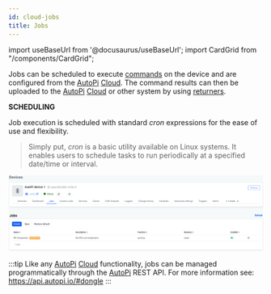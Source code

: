 ```yaml
---
id: cloud-jobs
title: Jobs
---
```


import useBaseUrl from '@docusaurus/useBaseUrl';
import CardGrid from "/components/CardGrid";

Jobs can be scheduled to execute [commands](/core/commands/index.md) on the device and are
configured from the [AutoPi](https://www.autopi.io) [Cloud](https://www.autopi.io/software-platform/cloud-management). The command results can then be uploaded to the [AutoPi](https://www.autopi.io) [Cloud](https://www.autopi.io/software-platform/cloud-management) or
other system by using [returners](/core/returners/index.md).

**SCHEDULING**

Job execution is scheduled with standard _cron_ expressions for the ease of use and flexibility.

> Simply put, _cron_ is a basic utility available on Linux systems. It enables users to schedule tasks to run periodically at a specified date/time or interval.

![AutoPi Cloud Jobs](/img/cloud/device_management/jobs/jobs.jpg)

:::tip
Like any [AutoPi](https://www.autopi.io) [Cloud](https://www.autopi.io/software-platform/cloud-management) functionality, jobs can be managed programmatically through the [AutoPi](https://www.autopi.io) REST
API. For more information see: https://api.autopi.io/#dongle
:::

